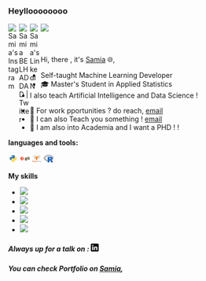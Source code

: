 
### Heylloooooooo
<a href="https://www.instagram.com/hypatchia/">
  <img align="left" alt="Samia's Instagram" width="22px" src="https://raw.githubusercontent.com/hussainweb/hussainweb/main/icons/instagram.png" />
</a>

<a href="https://twitter.com/belhaddad_samia">
  <img align="left" alt="Samia BELHADDAD | Twitter" width="22px" src="https://raw.githubusercontent.com/peterthehan/peterthehan/master/assets/twitter.svg" />
</a>
<a href="https://www.linkedin.com/in/samiabelhaddad/">
  <img align="left" alt="Samia's LinkedIN" width="22px" src="https://raw.githubusercontent.com/peterthehan/peterthehan/master/assets/linkedin.svg" />
</a>

![](https://visitor-badge.glitch.me/badge?page_id=hypatchia.hypatchia)

<br />

Hi, there , it's [Samia](https://hypatchia.github.io/) 🌐,
* Self-taught Machine Learning Developer
*  🎓 Master's Student in Applied Statistics
* I also teach Artificial Intelligence and Data Science !



- 💼 For work pportunities ? do reach, [email](mailto:samiamagbelhaddad@gmaiL.com)
- 💬 I can also Teach you something !  [email](mailto:samiamagbelhaddad@gmaiL.com) 
- :book: I am also into Academia and I want a PHD ! ! 


**languages and tools:**  

<code><img height="20" src="https://raw.githubusercontent.com/github/explore/80688e429a7d4ef2fca1e82350fe8e3517d3494d/topics/python/python.png"></code>
<code><img height="20" src="https://raw.githubusercontent.com/github/explore/80688e429a7d4ef2fca1e82350fe8e3517d3494d/topics/git/git.png"></code>
<code><img height="20" src="https://raw.githubusercontent.com/github/explore/80688e429a7d4ef2fca1e82350fe8e3517d3494d/topics/tensorflow/tensorflow.png"></code>
<code><img height="20" src="https://raw.githubusercontent.com/github/explore/80688e429a7d4ef2fca1e82350fe8e3517d3494d/topics/r/r.png"></code>

**My skills**
 * ![](https://img.shields.io/badge/DATAScience-informational?style=flat&logo=<LOGO_NAME>&logoColor=white&color=2bbc8a)
 * ![](https://img.shields.io/badge/MACHINELEARNING-informational?style=flat&logo=<LOGO_NAME>&logoColor=white&color=2bbc8a)
 * ![](https://img.shields.io/badge/DEEPLEARNING-informational?style=flat&logo=<LOGO_NAME>&logoColor=white&color=2bbc8a)
 * ![](https://img.shields.io/badge/STATISTICALLEARNING-informational?style=flat&logo=<LOGO_NAME>&logoColor=white&color=2bbc8a)
 * ![](https://img.shields.io/badge/APPLIEDMATHEMATICS-informational?style=flat&logo=<LOGO_NAME>&logoColor=white&color=2bbc8a)

 
 
 
 
##### Always up for a talk on : [![LinkedIn][2.2]][1]  


##### You can check Portfolio on **[Samia](https://hypatchia.github.io/),**
 
[2.2]: https://github.com/Hypatchia/Hypatchia/blob/main/Profile/linkedin-3-16.png
[1]: https://www.linkedin.com/in/samiabelhaddad/


